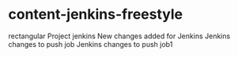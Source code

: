 # content-jenkins-freestyle
rectangular Project jenkins
New changes added for Jenkins
Jenkins changes to push job
Jenkins changes to push job1
